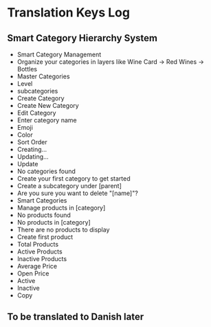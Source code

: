 # Translation Keys Log

## Smart Category Hierarchy System
- Smart Category Management
- Organize your categories in layers like Wine Card → Red Wines → Bottles  
- Master Categories
- Level
- subcategories
- Create Category
- Create New Category
- Edit Category
- Enter category name
- Emoji
- Color
- Sort Order
- Creating...
- Updating...
- Update
- No categories found
- Create your first category to get started
- Create a subcategory under [parent]
- Are you sure you want to delete "[name]"?
- Smart Categories
- Manage products in [category]
- No products found
- No products in [category]
- There are no products to display
- Create first product
- Total Products
- Active Products
- Inactive Products
- Average Price
- Open Price
- Active
- Inactive
- Copy

## To be translated to Danish later
